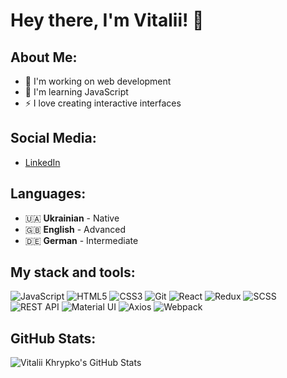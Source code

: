 # Hey there, I'm Vitalii! 👋

## About Me:
- 🔭 I'm working on web development
- 🌱 I'm learning JavaScript
- ⚡ I love creating interactive interfaces

## Social Media:
- [LinkedIn](https://linkedin.com/in/vitalii-khrypko-0883b3218/)

## Languages:
- 🇺🇦 **Ukrainian** - Native
- 🇬🇧 **English** - Advanced
- 🇩🇪 **German** - Intermediate

## My stack and tools:
![JavaScript](https://img.shields.io/badge/JavaScript-F7DF1E?style=flat&logo=javascript&logoColor=black)
![HTML5](https://img.shields.io/badge/HTML5-E34F26?style=flat&logo=html5&logoColor=white)
![CSS3](https://img.shields.io/badge/CSS3-1572B6?style=flat&logo=css3&logoColor=white)
![Git](https://img.shields.io/badge/Git-F05032?style=flat&logo=git&logoColor=white)
![React](https://img.shields.io/badge/React-61DAFB?style=flat&logo=react&logoColor=black)
![Redux](https://img.shields.io/badge/Redux-764ABC?style=flat&logo=redux&logoColor=white)
![SCSS](https://img.shields.io/badge/SCSS-CC6699?style=flat&logo=sass&logoColor=white)
![REST API](https://img.shields.io/badge/REST%20API-00A1D6?style=flat&logo=swagger&logoColor=white)
![Material UI](https://img.shields.io/badge/Material%20UI-0081CB?style=flat&logo=mui&logoColor=white)
![Axios](https://img.shields.io/badge/Axios-5A29E5?style=flat&logo=axios&logoColor=white)
![Webpack](https://img.shields.io/badge/Webpack-8DD6F9?style=flat&logo=webpack&logoColor=black)

## GitHub Stats:
![Vitalii Khrypko's GitHub Stats](https://github-readme-stats.vercel.app/api?username=vitalii-khrypko&show_icons=true&hide_title=true)
